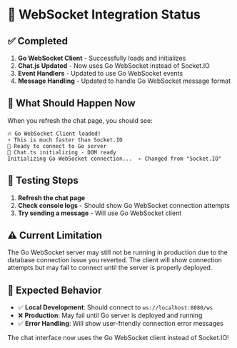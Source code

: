 # 🚀 WebSocket Integration Status

## ✅ **Completed**

1. **Go WebSocket Client** - Successfully loads and initializes
2. **Chat.js Updated** - Now uses Go WebSocket instead of Socket.IO
3. **Event Handlers** - Updated to use Go WebSocket events
4. **Message Handling** - Updated to handle Go WebSocket message format

## 🔄 **What Should Happen Now**

When you refresh the chat page, you should see:

```
🔥 Go WebSocket Client loaded!
⚡ This is much faster than Socket.IO
🚀 Ready to connect to Go server
🚀 Chat.ts initializing - DOM ready
Initializing Go WebSocket connection...  ← Changed from "Socket.IO"
```

## 🧪 **Testing Steps**

1. **Refresh the chat page**
2. **Check console logs** - Should show Go WebSocket connection attempts
3. **Try sending a message** - Will use Go WebSocket client

## ⚠️ **Current Limitation**

The Go WebSocket server may still not be running in production due to the database connection issue you reverted. The client will show connection attempts but may fail to connect until the server is properly deployed.

## 🎯 **Expected Behavior**

- ✅ **Local Development**: Should connect to `ws://localhost:8080/ws`
- ❌ **Production**: May fail until Go server is deployed and running
- ✅ **Error Handling**: Will show user-friendly connection error messages

The chat interface now uses the Go WebSocket client instead of Socket.IO!
